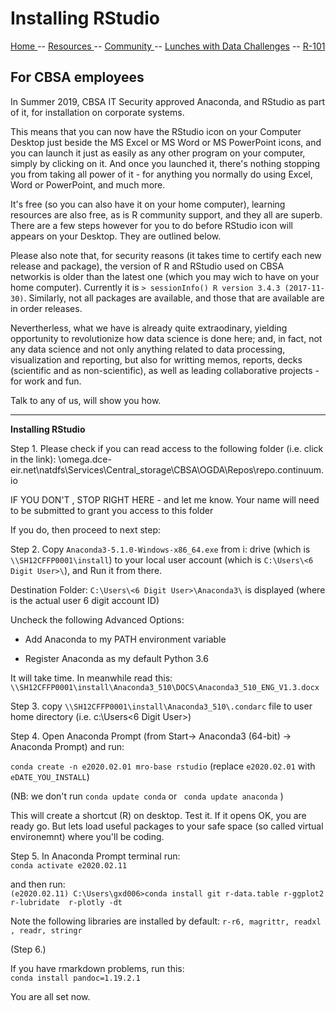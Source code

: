 

# Installing RStudio  

[ Home ](https://IVI-M.github.io/R-Ottawa/) --  [ Resources ](resources.md) -- [ Community ](community.md) -- [Lunches with Data Challenges](meetups.md) -- [ R-101 ](https://github.com/IVI-M/R-Ottawa/tree/master/r101)



## For CBSA employees

In Summer 2019, CBSA IT Security approved Anaconda, and RStudio as part of it, for installation on corporate systems.

This means that you can  now have the RStudio icon  on your Computer Desktop just beside the MS Excel or MS Word or MS PowerPoint icons, 
and you can launch it just as easily as any other program on your computer, simply by clicking on it.
And once you launched it, there's nothing stopping you from taking all power of it  - for anything you  normally
do using Excel, Word or PowerPoint, and much more. 

It's free (so you can also have it on your home computer), learning resources are also free, as is R community support, and
they all are superb.
There are a few steps however for you to do before RStudio icon will appears on your Desktop. They are outlined below.

Please also note that, for security reasons (it takes time to certify each new release and package), the version of R and RStudio 
used on CBSA networkis  is older than the latest one (which you may wich to have on your home computer).  Currently it is `> sessionInfo()
R version 3.4.3 (2017-11-30)`. Similarly, not all packages are available, and those that are available are in order releases.

Nevertherless, what we have is already quite extraodinary, yielding opportunity to revolutionize how data science is done here; and, 
in fact, 
not any data science and not only anything related to data processing, visualization  and reporting, but also for writting memos, reports, decks (scientific and as non-scientific), as well as leading collaborative projects - for work and fun.


Talk to any of us, will show you how.


***

**Installing RStudio**


 

Step 1. Please check if you can read access to the following folder (i.e. click in the link):
\\omega.dce-eir.net\natdfs\Services\Central_storage\CBSA\OGDA\Repos\repo.continuum.io


IF YOU DON'T , STOP RIGHT HERE  - and let me know. Your name will need to be submitted to grant you access to this folder

If you do, then proceed to next step:

 

Step 2. Copy `Anaconda3-5.1.0-Windows-x86_64.exe`   from i: drive (which is `\\SH12CFFP0001\install`) to your local  user account  (which is `C:\Users\<6 Digit User>\`), and Run it from there.


Destination Folder: `C:\Users\<6 Digit User>\Anaconda3\` is displayed
(where <User> is the actual user 6 digit account ID)

 
Uncheck the following Advanced Options:

- Add Anaconda to my PATH environment variable

- Register Anaconda as my default Python 3.6

 

It will take time. In meanwhile read this:   `\\SH12CFFP0001\install\Anaconda3_510\DOCS\Anaconda3_510_ENG_V1.3.docx` 

 

Step 3. copy `\\SH12CFFP0001\install\Anaconda3_510\.condarc` file to user home directory (i.e. c:\Users\<6 Digit User>)

 

Step 4. Open Anaconda Prompt (from Start-> Anaconda3 (64-bit) -> Anaconda Prompt) and run:    

`conda create -n e2020.02.01 mro-base rstudio`   (replace `e2020.02.01` with `eDATE_YOU_INSTALL`)

(NB: we don't run   `conda update conda` or ` conda update anaconda` )  

<!-- Currently we have  conda-4.6.14 as of Jan 2020. Do not change it)   -->

This will create a shortcut  (R) on desktop.
Test it. If it opens OK, you are ready go. 
But lets load useful packages to your safe space (so called virtual environemnt) where you'll be coding.

 
Step 5.
In Anaconda Prompt terminal run:    
`conda activate e2020.02.11`

and then run:    
`(e2020.02.11) C:\Users\gxd006>conda install git r-data.table r-ggplot2 r-lubridate  r-plotly -dt` 

Note the following libraries are installed by default: 
`r-r6, magrittr, readxl , readr, stringr`
 


(Step 6.)

If you have rmarkdown problems, run this:   
`conda install pandoc=1.19.2.1`


You are all set now.
